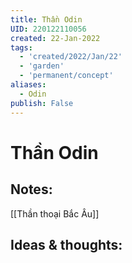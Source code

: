 ```yaml
---
title: Thần Odin
UID: 220122110056
created: 22-Jan-2022
tags:
  - 'created/2022/Jan/22'
  - 'garden'
  - 'permanent/concept'
aliases:
  - Odin
publish: False
---
```

# Thần Odin

## Notes:
[[Thần thoại Bắc Âu]]

## Ideas & thoughts:


